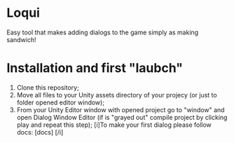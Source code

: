 # Loqui
Easy tool that makes adding dialogs to the game simply as making sandwich!


# Installation and first "laubch"
1. Clone this repository;
2. Move all files to your Unity assets directory of your projecy (or just to folder opened editor window);
3. From your Unity Editor window with opened project go to "window" and open Dialog Window Editor (if is "grayed out" compile project by clicking play and repeat this step);
[i]To make your first dialog please follow docs: [docs] [/i]
